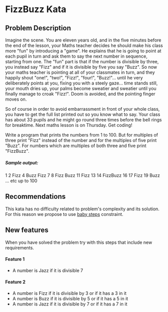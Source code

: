 # FizzBuzz Kata

## Problem Description

Imagine the scene. You are eleven years old, and in the five minutes before the end of the lesson, your Maths teacher decides he should make his class more "fun" by introducing a "game". He explains that he is going to point at each pupil in turn and ask them to say the next number in sequence, starting from one. The "fun" part is that if the number is divisible by three, you instead say "Fizz" and if it is divisible by five you say "Buzz". So now your maths teacher is pointing at all of your classmates in turn, and they happily shout "one!", "two!", "Fizz!", "four!", "Buzz!"... until he very deliberately points at you, fixing you with a steely gaze... time stands still, your mouth dries up, your palms become sweatier and sweatier until you finally manage to croak "Fizz!". Doom is avoided, and the pointing finger moves on.

So of course in order to avoid embarrassment in front of your whole class, you have to get the full list printed out so you know what to say. Your class has about 33 pupils and he might go round three times before the bell rings for breaktime. Next maths lesson is on Thursday. Get coding!

Write a program that prints the numbers from 1 to 100. But for multiples of three print "Fizz" instead of the number and for the multiples of five print "Buzz". For numbers which are multiples of both three and five print "FizzBuzz".

##### Sample output:

1
2
Fizz
4
Buzz
Fizz
7
8
Fizz
Buzz
11
Fizz
13
14
FizzBuzz
16
17
Fizz
19
Buzz
... etc up to 100

## Recommendations

This kata has no difficulty related to problem's complexity and its solution. For this reason we propose to use [baby steps](http://blog.adrianbolboaca.ro/2013/01/the-history-of-taking-baby-steps/) constraint.


## New features

When you have solved the problem try with this steps that include new requirements.


#### Feature 1

 * A number is Jazz if it is divisible 7
 
#### Feature 2

 * A number is Fizz if it is divisible by 3 or if it has a 3 in it
 * A number is Buzz if it is divisible by 5 or if it has a 5 in it
 * A number is Jazz if it is divisible by 7 or if it has a 7 in it
 